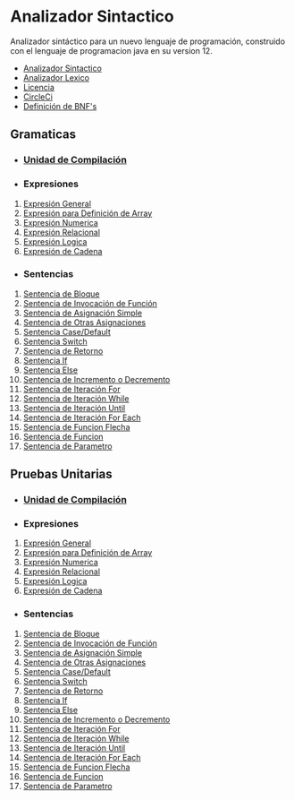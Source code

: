 # Analizador Sintactico
Analizador sintáctico para un nuevo lenguaje de programación,
construido con el lenguaje de programacion java en su version 12.

* <a href="./src/main/java/Model/SyntacticAnalyzer.java">Analizador Sintactico</a>
* <a href="https://github.com/Daryl110/analizador__lexico">Analizador Lexico</a>
* <a href="./LICENSE">Licencia</a>
* <a href="./.circleci/config.yml">CircleCi</a>
* <a href="https://github.com/Daryl110/analizador__sintactico/wiki/BFN's">Definición de BNF's</a>

<h2>Gramaticas</h2>

- <h3><a href="./src/main/java/Model/Statement/CompilationUnit.java">Unidad de Compilación</a></h3>

- <h3>Expresiones</h3>
<ol>
    <li><a href="./src/main/java/Model/Statement/Expression/ExpressionStatement.java">Expresión General</a></li>
    <li><a href="./src/main/java/Model/Statement/Expression/ArrayExpressionStatement.java">Expresión para Definición de Array</a></li>
    <li><a href="./src/main/java/Model/Statement/Expression/LogicalExpressionStatement.java">Expresión Numerica</a></li>
    <li><a href="./src/main/java/Model/Statement/Expression/NumericExpressionStatement.java">Expresión Relacional</a></li>
    <li><a href="./src/main/java/Model/Statement/Expression/RelationalExpressionStatement.java">Expresión Logica</a></li>
    <li><a href="./src/main/java/Model/Statement/Expression/StringExpressionStatement.java">Expresión de Cadena</a></li>
</ol>

- <h3>Sentencias</h3>
<ol>
    <li><a href="./src/main/java/Model/Statement/BlockStatement.java">Sentencia de Bloque</a></li>
    <li><a href="./src/main/java/Model/Statement/Functions/InvokeFunctionStatement.java">Sentencia de Invocación de Función</a></li>
    <li><a href="./src/main/java/Model/Statement/Assignment/SimpleAssignmentStatement.java">Sentencia de Asignación Simple</a></li>
    <li><a href="./src/main/java/Model/Statement/Assignment/OthersAssignmentsStatement.java">Sentencia de Otras Asignaciones</a></li>
    <li><a href="./src/main/java/Model/Statement/Switch/CaseStatement.java">Sentencia Case/Default</a></li>
    <li><a href="./src/main/java/Model/Statement/Switch/SwitchStatement.java">Sentencia Switch</a></li>
    <li><a href="./src/main/java/Model/Statement/Others/ReturnStatement.java">Sentencia de Retorno</a></li>
    <li><a href="./src/main/java/Model/Statement/IF/IfStatement.java">Sentencia If</a></li>
    <li><a href="./src/main/java/Model/Statement/IF/ElseStatement.java">Sentencia Else</a></li>
    <li><a href="./src/main/java/Model/Statement/Assignment/IncrementalDecrementalOperationStatement.java">Sentencia de Incremento o Decremento</a></li>
    <li><a href="./src/main/java/Model/Statement/Iterators/ForStatement.java">Sentencia de Iteración For</a></li>
    <li><a href="./src/main/java/Model/Statement/Iterators/WhileStatement.java">Sentencia de Iteración While</a></li>
    <li><a href="./src/main/java/Model/Statement/Iterators/UntilStatement.java">Sentencia de Iteración Until</a></li>
    <li><a href="./src/main/java/Model/Statement/Iterators/ForEachStatement.java">Sentencia de Iteración For Each</a></li>
    <li><a href="./src/main/java/Model/Statement/Functions/ArrowFunctionStatement.java">Sentencia de Funcion Flecha</a></li>
    <li><a href="./src/main/java/Model/Statement/Functions/FunctionStatement.java">Sentencia de Funcion</a></li>
    <li><a href="./src/main/java/Model/Statement/Functions/ParameterStatement.java">Sentencia de Parametro</a></li>
</ol>

<h2>Pruebas Unitarias</h2>

- <h3><a href="./src/test/java/Model/Statement/CompilationUnitTest.java">Unidad de Compilación</a></h3>

- <h3>Expresiones</h3>
<ol>
    <li><a href="./src/test/java/Model/Statement/Expression/ExpressionStatementTest.java">Expresión General</a></li>
    <li><a href="./src/test/java/Model/Statement/Expression/ArrayExpressionStatementTest.java">Expresión para Definición de Array</a></li>
    <li><a href="./src/test/java/Model/Statement/Expression/LogicalExpressionStatementTest.java">Expresión Numerica</a></li>
    <li><a href="./src/test/java/Model/Statement/Expression/NumericExpressionStatementTest.java">Expresión Relacional</a></li>
    <li><a href="./src/test/java/Model/Statement/Expression/RelationalExpressionStatementTest.java">Expresión Logica</a></li>
    <li><a href="./src/test/java/Model/Statement/Expression/StringExpressionStatementTest.java">Expresión de Cadena</a></li>
</ol>

- <h3>Sentencias</h3>
<ol>
    <li><a href="./src/test/java/Model/Statement/BlockStatementTest.java">Sentencia de Bloque</a></li>
    <li><a href="./src/test/java/Model/Statement/Functions/InvokeFunctionStatementTest.java">Sentencia de Invocación de Función</a></li>
    <li><a href="./src/test/java/Model/Statement/Assignment/SimpleAssignmentStatementTest.java">Sentencia de Asignación Simple</a></li>
    <li><a href="./src/test/java/Model/Statement/Assignment/OthersAssignmentsStatementTest.java">Sentencia de Otras Asignaciones</a></li>
    <li><a href="./src/test/java/Model/Statement/Switch/CaseStatementTest.java">Sentencia Case/Default</a></li>
    <li><a href="./src/test/java/Model/Statement/Switch/SwitchStatementTest.java">Sentencia Switch</a></li>
    <li><a href="./src/test/java/Model/Statement/Others/ReturnStatementTest.java">Sentencia de Retorno</a></li>
    <li><a href="./src/test/java/Model/Statement/IF/IfStatementTest.java">Sentencia If</a></li>
    <li><a href="./src/test/java/Model/Statement/IF/ElseStatementTest.java">Sentencia Else</a></li>
    <li><a href="./src/test/java/Model/Statement/Assignment/IncrementalDecrementalOperationStatementTest.java">Sentencia de Incremento o Decremento</a></li>
    <li><a href="./src/test/java/Model/Statement/Iterators/ForStatementTest.java">Sentencia de Iteración For</a></li>
    <li><a href="./src/test/java/Model/Statement/Iterators/WhileStatementTest.java">Sentencia de Iteración While</a></li>
    <li><a href="./src/test/java/Model/Statement/Iterators/UntilStatementTest.java">Sentencia de Iteración Until</a></li>
    <li><a href="./src/test/java/Model/Statement/Iterators/ForEachStatementTest.java">Sentencia de Iteración For Each</a></li>
    <li><a href="./src/test/java/Model/Statement/Functions/ArrowFunctionStatementTest.java">Sentencia de Funcion Flecha</a></li>
    <li><a href="./src/test/java/Model/Statement/Functions/FunctionStatementTest.java">Sentencia de Funcion</a></li>
    <li><a href="./src/test/java/Model/Statement/Functions/ParameterStatementTest.java">Sentencia de Parametro</a></li>
</ol>